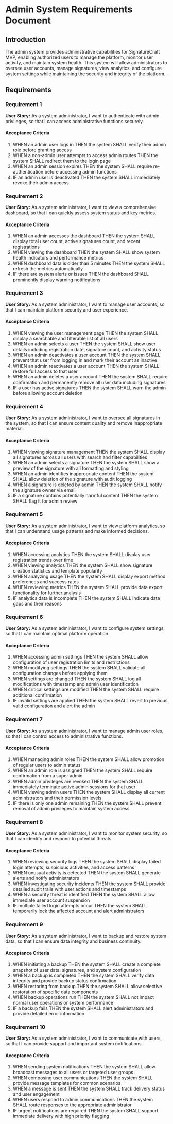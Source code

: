 # Admin System Requirements Document

## Introduction

The admin system provides administrative capabilities for SignatureCraft MVP, enabling authorized users to manage the platform, monitor user activity, and maintain system health. This system will allow administrators to oversee user accounts, manage signatures, view analytics, and configure system settings while maintaining the security and integrity of the platform.

## Requirements

### Requirement 1

**User Story:** As a system administrator, I want to authenticate with admin privileges, so that I can access administrative functions securely.

#### Acceptance Criteria

1. WHEN an admin user logs in THEN the system SHALL verify their admin role before granting access
2. WHEN a non-admin user attempts to access admin routes THEN the system SHALL redirect them to the login page
3. WHEN an admin session expires THEN the system SHALL require re-authentication before accessing admin functions
4. IF an admin user is deactivated THEN the system SHALL immediately revoke their admin access

### Requirement 2

**User Story:** As a system administrator, I want to view a comprehensive dashboard, so that I can quickly assess system status and key metrics.

#### Acceptance Criteria

1. WHEN an admin accesses the dashboard THEN the system SHALL display total user count, active signatures count, and recent registrations
2. WHEN viewing the dashboard THEN the system SHALL show system health indicators and performance metrics
3. WHEN dashboard data is older than 5 minutes THEN the system SHALL refresh the metrics automatically
4. IF there are system alerts or issues THEN the dashboard SHALL prominently display warning notifications

### Requirement 3

**User Story:** As a system administrator, I want to manage user accounts, so that I can maintain platform security and user experience.

#### Acceptance Criteria

1. WHEN viewing the user management page THEN the system SHALL display a searchable and filterable list of all users
2. WHEN an admin selects a user THEN the system SHALL show user details including registration date, signature count, and activity status
3. WHEN an admin deactivates a user account THEN the system SHALL prevent that user from logging in and mark their account as inactive
4. WHEN an admin reactivates a user account THEN the system SHALL restore full access to that user
5. WHEN an admin deletes a user account THEN the system SHALL require confirmation and permanently remove all user data including signatures
6. IF a user has active signatures THEN the system SHALL warn the admin before allowing account deletion

### Requirement 4

**User Story:** As a system administrator, I want to oversee all signatures in the system, so that I can ensure content quality and remove inappropriate material.

#### Acceptance Criteria

1. WHEN viewing signature management THEN the system SHALL display all signatures across all users with search and filter capabilities
2. WHEN an admin selects a signature THEN the system SHALL show a preview of the signature with all formatting and styling
3. WHEN an admin identifies inappropriate content THEN the system SHALL allow deletion of the signature with audit logging
4. WHEN a signature is deleted by admin THEN the system SHALL notify the signature owner via email
5. IF a signature contains potentially harmful content THEN the system SHALL flag it for admin review

### Requirement 5

**User Story:** As a system administrator, I want to view platform analytics, so that I can understand usage patterns and make informed decisions.

#### Acceptance Criteria

1. WHEN accessing analytics THEN the system SHALL display user registration trends over time
2. WHEN viewing analytics THEN the system SHALL show signature creation statistics and template popularity
3. WHEN analyzing usage THEN the system SHALL display export method preferences and success rates
4. WHEN reviewing metrics THEN the system SHALL provide data export functionality for further analysis
5. IF analytics data is incomplete THEN the system SHALL indicate data gaps and their reasons

### Requirement 6

**User Story:** As a system administrator, I want to configure system settings, so that I can maintain optimal platform operation.

#### Acceptance Criteria

1. WHEN accessing admin settings THEN the system SHALL allow configuration of user registration limits and restrictions
2. WHEN modifying settings THEN the system SHALL validate all configuration changes before applying them
3. WHEN settings are changed THEN the system SHALL log all modifications with timestamp and admin user identification
4. WHEN critical settings are modified THEN the system SHALL require additional confirmation
5. IF invalid settings are applied THEN the system SHALL revert to previous valid configuration and alert the admin

### Requirement 7

**User Story:** As a system administrator, I want to manage admin user roles, so that I can control access to administrative functions.

#### Acceptance Criteria

1. WHEN managing admin roles THEN the system SHALL allow promotion of regular users to admin status
2. WHEN an admin role is assigned THEN the system SHALL require confirmation from a super admin
3. WHEN admin privileges are revoked THEN the system SHALL immediately terminate active admin sessions for that user
4. WHEN viewing admin users THEN the system SHALL display all current administrators and their permission levels
5. IF there is only one admin remaining THEN the system SHALL prevent removal of admin privileges to maintain system access

### Requirement 8

**User Story:** As a system administrator, I want to monitor system security, so that I can identify and respond to potential threats.

#### Acceptance Criteria

1. WHEN reviewing security logs THEN the system SHALL display failed login attempts, suspicious activities, and access patterns
2. WHEN unusual activity is detected THEN the system SHALL generate alerts and notify administrators
3. WHEN investigating security incidents THEN the system SHALL provide detailed audit trails with user actions and timestamps
4. WHEN a security threat is identified THEN the system SHALL allow immediate user account suspension
5. IF multiple failed login attempts occur THEN the system SHALL temporarily lock the affected account and alert administrators

### Requirement 9

**User Story:** As a system administrator, I want to backup and restore system data, so that I can ensure data integrity and business continuity.

#### Acceptance Criteria

1. WHEN initiating a backup THEN the system SHALL create a complete snapshot of user data, signatures, and system configuration
2. WHEN a backup is completed THEN the system SHALL verify data integrity and provide backup status confirmation
3. WHEN restoring from backup THEN the system SHALL allow selective restoration of specific data components
4. WHEN backup operations run THEN the system SHALL not impact normal user operations or system performance
5. IF a backup fails THEN the system SHALL alert administrators and provide detailed error information

### Requirement 10

**User Story:** As a system administrator, I want to communicate with users, so that I can provide support and important system notifications.

#### Acceptance Criteria

1. WHEN sending system notifications THEN the system SHALL allow broadcast messages to all users or targeted user groups
2. WHEN composing user communications THEN the system SHALL provide message templates for common scenarios
3. WHEN a message is sent THEN the system SHALL track delivery status and user engagement
4. WHEN users respond to admin communications THEN the system SHALL route responses to the appropriate administrator
5. IF urgent notifications are required THEN the system SHALL support immediate delivery with high priority flagging